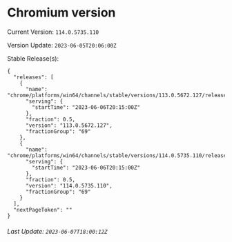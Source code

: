 # Chromium version

Current Version: `114.0.5735.110`

Version Update: `2023-06-05T20:06:00Z`

Stable Release(s):
```
{
  "releases": [
    {
      "name": "chrome/platforms/win64/channels/stable/versions/113.0.5672.127/releases/1686082500",
      "serving": {
        "startTime": "2023-06-06T20:15:00Z"
      },
      "fraction": 0.5,
      "version": "113.0.5672.127",
      "fractionGroup": "69"
    },
    {
      "name": "chrome/platforms/win64/channels/stable/versions/114.0.5735.110/releases/1686082500",
      "serving": {
        "startTime": "2023-06-06T20:15:00Z"
      },
      "fraction": 0.5,
      "version": "114.0.5735.110",
      "fractionGroup": "69"
    }
  ],
  "nextPageToken": ""
}
```

###### Last Update: `2023-06-07T18:00:12Z`
        